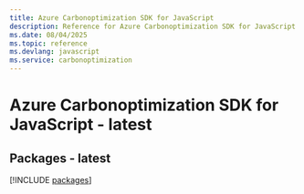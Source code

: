 ```yaml
---
title: Azure Carbonoptimization SDK for JavaScript
description: Reference for Azure Carbonoptimization SDK for JavaScript
ms.date: 08/04/2025
ms.topic: reference
ms.devlang: javascript
ms.service: carbonoptimization
---
```

# Azure Carbonoptimization SDK for JavaScript - latest
## Packages - latest
[!INCLUDE [packages](carbonoptimization-index.md)]